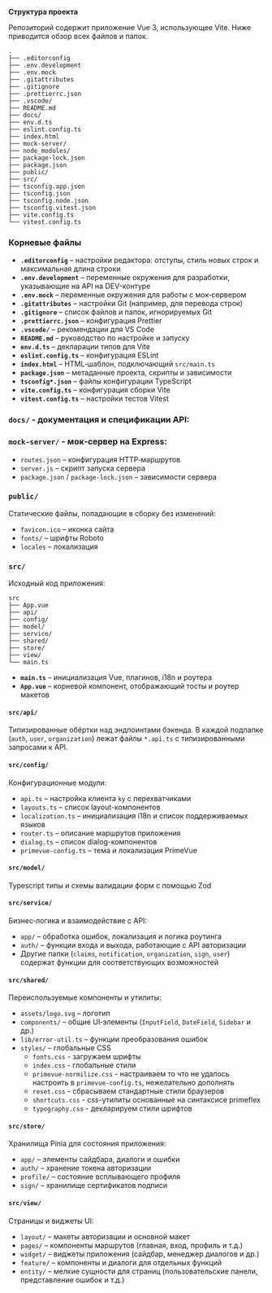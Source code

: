 **Структура проекта**

Репозиторий содержит приложение Vue 3, использующее Vite. Ниже приводится обзор всех файлов и папок.

```
.
├── .editorconfig
├── .env.development
├── .env.mock
├── .gitattributes
├── .gitignore
├── .prettierrc.json
├── .vscode/
├── README.md
├── docs/
├── env.d.ts
├── eslint.config.ts
├── index.html
├── mock-server/
├── node_modules/
├── package-lock.json
├── package.json
├── public/
├── src/
├── tsconfig.app.json
├── tsconfig.json
├── tsconfig.node.json
├── tsconfig.vitest.json
├── vite.config.ts
└── vitest.config.ts
```

### Корневые файлы

- **`.editorconfig`** – настройки редактора: отступы, стиль новых строк и максимальная длина строки
- **`.env.development`** – переменные окружения для разработки, указывающие на API на DEV-контуре
- **`.env.mock`** – переменные окружения для работы с мок‑сервером
- **`.gitattributes`** – настройки Git (например, для перевода строк)
- **`.gitignore`** – список файлов и папок, игнорируемых Git
- **`.prettierrc.json`** – конфигурация Prettier
- **`.vscode/`** – рекомендации для VS Code
- **`README.md`** – руководство по настройке и запуску
- **`env.d.ts`** – декларации типов для Vite
- **`eslint.config.ts`** – конфигурация ESLint
- **`index.html`** – HTML‑шаблон, подключающий `src/main.ts`
- **`package.json`** – метаданные проекта, скрипты и зависимости
- **`tsconfig*.json`** – файлы конфигурации TypeScript
- **`vite.config.ts`** – конфигурация сборки Vite
- **`vitest.config.ts`** – настройки тестов Vitest

### `docs/` - документация и спецификации API:

### `mock-server/` - мок‑сервер на Express:

- `routes.json` – конфигурация HTTP‑маршрутов
- `server.js` – скрипт запуска сервера
- `package.json` / `package-lock.json` – зависимости сервера

### `public/`

Статические файлы, попадающие в сборку без изменений:

- `favicon.ico` – иконка сайта
- `fonts/` – шрифты Roboto
- `locales` – локализация

### `src/`

Исходный код приложения:

```
src
├── App.vue
├── api/
├── config/
├── model/
├── service/
├── shared/
├── store/
├── view/
└── main.ts
```

- **`main.ts`** – инициализация Vue, плагинов, i18n и роутера
- **`App.vue`** – корневой компонент, отображающий тосты и роутер макетов

#### `src/api/`

Типизированные обёртки над эндпоинтами бэкенда. В каждой подпапке (`auth`, `user`, `organization`) лежат файлы `*.api.ts` с типизированными запросами к API.

#### `src/config/`

Конфигурационные модули:

- `api.ts` – настройка клиента `ky` с перехватчиками
- `layouts.ts` – список layout-компонентов
- `localization.ts` – инициализация i18n и список поддерживаемых языков
- `router.ts` – описание маршрутов приложения
- `dialog.ts` – список dialog-компонентов
- `primevue-config.ts` – тема и локализация PrimeVue

#### `src/model/`

Typescript типы и схемы валидации форм с помощью Zod

#### `src/service/`

Бизнес‑логика и взаимодействие с API:

- `app/` – обработка ошибок, локализация и логика роутинга
- `auth/` – функции входа и выхода, работающие с API авторизации
- Другие папки (`claims`, `notification`, `organization`, `sign`, `user`) содержат функции для соответствующих возможностей

#### `src/shared/`

Переиспользуемые компоненты и утилиты:

- `assets/logo.svg` – логотип
- `components/` – общие UI‑элементы (`InputField`, `DateField`, `Sidebar` и др.)
- `lib/error-util.ts` – функции преобразования ошибок
- `styles/` – глобальные CSS
  - `fonts.css` - загружаем шрифты
  - `index.css` - глобальные стили
  - `primevue-normilize.css` - настраиваем то что не удалось настроить в `primevue-config.ts`, нежелательно дополнять
  - `reset.css` - сбрасываем стандартные стили браузеров
  - `shortcuts.css` - css-утилиты основанные на синтаксисе primeflex 
  - `typography.css` - декларируем стили шрифтов

#### `src/store/`

Хранилища Pinia для состояния приложения:

- `app/` – элементы сайдбара, диалоги и ошибки
- `auth/` – хранение токена авторизации
- `profile/` – состояние всплывающего профиля
- `sign/` – хранилище сертификатов подписи

#### `src/view/`

Страницы и виджеты UI:

- `layout/` – макеты авторизации и основной макет
- `pages/` – компоненты маршрутов (главная, вход, профиль и т.д.)
- `widget/` – виджеты приложения (сайдбар, менеджер диалогов и др.)
- `feature/` – компоненты и диалоги для отдельных функций
- `entity/` – мелкие сущности для страниц (пользовательские панели, представление ошибок и т.д.)